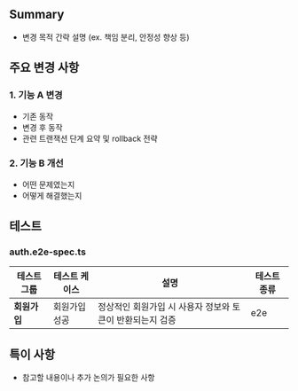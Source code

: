 ## Summary

- 변경 목적 간략 설명 (ex. 책임 분리, 안정성 향상 등)

## 주요 변경 사항

### 1. 기능 A 변경

- 기존 동작
- 변경 후 동작
- 관련 트랜잭션 단계 요약 및 rollback 전략

### 2. 기능 B 개선

- 어떤 문제였는지
- 어떻게 해결했는지

## 테스트

### auth.e2e-spec.ts

| 테스트 그룹  | 테스트 케이스 | 설명                                                      | 테스트 종류 |
| ------------ | ------------- | --------------------------------------------------------- | ----------- |
| **회원가입** | 회원가입 성공 | 정상적인 회원가입 시 사용자 정보와 토큰이 반환되는지 검증 | e2e         |

## 특이 사항

- 참고할 내용이나 추가 논의가 필요한 사항
